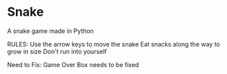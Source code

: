 # Snake
A snake game made in Python

RULES: 
	Use the arrow keys to move the snake
	Eat snacks along the way to grow in size
	Don't run into yourself

Need to Fix:
	Game Over Box needs to be fixed
